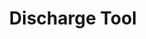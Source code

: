 ---
title: Discharge Tool
date_added:
vetsdotgov_url: https://www.vets.gov/discharge-upgrade-instructions/
status: normal
category: Discover
description: Veterans can learn how to apply for a discharge upgrade
screenshot: discharge
tiles:

  - name: Customized content provided to Veterans before
    layout: compare
    datapoint: 10k
    after_text: variations on our results page
    before: 0
    before_text: Before

charts: discharge
---